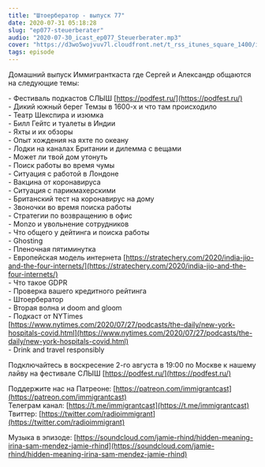 ```yaml
---
title: "Штоербератор - выпуск 77"
date: 2020-07-31 05:18:28
slug: "ep077-steuerberater"
audio: "2020-07-30_icast_ep077_Steuerberater.mp3"
cover: "https://d3wo5wojvuv7l.cloudfront.net/t_rss_itunes_square_1400/images.spreaker.com/original/efec39c99d1e6f59fbd00a49b4db2fab.jpg"
tags: episode
---
```

Домашний выпуск Иммигранткаста где Сергей и Александр общаются на следующие темы:  
  
\- Фестиваль подкастов СЛЫШ [https://podfest.ru/](https://podfest.ru/)  
\- Дикий южный берег Темзы в 1600-х и что там происходило  
\- Театр Шекспира и изюмка  
\- Билл Гейтс и туалеты в Индии  
\- Яхты и их обзоры  
\- Опыт хождения на яхте по океану  
\- Лодки на каналах Британии и дилемма с вещами  
\- Может ли твой дом утонуть  
\- Поиск работы во время чумы  
\- Ситуация с работой в Лондоне  
\- Вакцина от коронавируса  
\- Ситуация с парикмахерскими  
\- Британский тест на коронавирус на дому  
\- Звоночки во время поиска работы  
\- Стратегии по возвращению в офис  
\- Monzo и увольнение сотрудников  
\- Что общего у дейтинга и поиска работы  
\- Ghosting  
\- Пленочная пятиминутка  
\- Европейская модель интернета [https://stratechery.com/2020/india-jio-and-the-four-internets/](https://stratechery.com/2020/india-jio-and-the-four-internets/)  
\- Что такое GDPR  
\- Проверка вашего кредитного рейтинга  
\- Штоербератор  
\- Вторая волна и doom and gloom  
\- Подкаст от NYTimes [https://www.nytimes.com/2020/07/27/podcasts/the-daily/new-york-hospitals-covid.html](https://www.nytimes.com/2020/07/27/podcasts/the-daily/new-york-hospitals-covid.html)  
\- Drink and travel responsibly  
  
Подключайтесь в воскресение 2-го августа в 19:00 по Москве к нашему лайву на фестивале СЛЫШ [https://podfest.ru/](https://podfest.ru/)  
  
Поддержите нас на Патреоне: [https://patreon.com/immigrantcast](https://patreon.com/immigrantcast)  
Телеграм канал: [https://t.me/immigrantcast](https://t.me/immigrantcast)  
Твиттер: [https://twitter.com/radioimmigrant](https://twitter.com/radioimmigrant)  
  
Музыка в эпизоде: [https://soundcloud.com/jamie-rhind/hidden-meaning-irina-sam-mendez-jamie-rhind](https://soundcloud.com/jamie-rhind/hidden-meaning-irina-sam-mendez-jamie-rhind)
